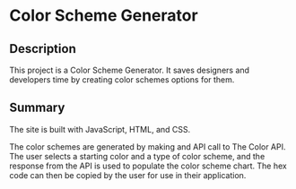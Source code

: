 # Color Scheme Generator

## Description

This project is a Color Scheme Generator. It saves designers and developers time by creating color schemes options for them.

## Summary

The site is built with JavaScript, HTML, and CSS.

The color schemes are generated by making and API call to The Color API. The user selects a starting color and a type of color scheme, and the response from the API is used to populate the color scheme chart. The hex code can then be copied by the user for use in their application.
